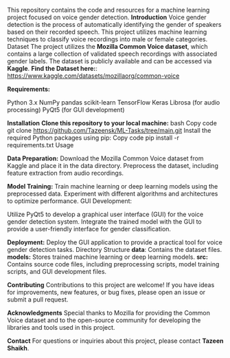 
This repository contains the code and resources for a machine learning project focused on voice gender detection.
**Introduction**
Voice gender detection is the process of automatically identifying the gender of speakers based on their recorded speech. This project utilizes machine learning techniques to classify voice recordings into male or female categories.
Dataset
The project utilizes the **Mozilla Common Voice dataset**, which contains a large collection of validated speech recordings with associated gender labels. The dataset is publicly available and can be accessed via **Kaggle**.
**Find the Dataset here:**: https://www.kaggle.com/datasets/mozillaorg/common-voice

**Requirements:**

Python 3.x
NumPy
pandas
scikit-learn
TensorFlow
Keras
Librosa (for audio processing)
PyQt5 (for GUI development)

**Installation**
**Clone this repository to your local machine:**
bash
Copy code
git clone https://github.com/Tazeensk/ML-Tasks/tree/main.git
Install the required Python packages using pip:
Copy code
pip install -r requirements.txt
Usage

**Data Preparation:**
Download the Mozilla Common Voice dataset from Kaggle and place it in the data directory.
Preprocess the dataset, including feature extraction from audio recordings.

**Model Training:**
Train machine learning or deep learning models using the preprocessed data.
Experiment with different algorithms and architectures to optimize performance.
GUI Development:

Utilize PyQt5 to develop a graphical user interface (GUI) for the voice gender detection system.
Integrate the trained model with the GUI to provide a user-friendly interface for gender classification.

**Deployment:**
Deploy the GUI application to provide a practical tool for voice gender detection tasks.
Directory Structure
**data**: Contains the dataset files.
**models:** Stores trained machine learning or deep learning models.
**src:** Contains source code files, including preprocessing scripts, model training scripts, and GUI development files.

**Contributing**
Contributions to this project are welcome! If you have ideas for improvements, new features, or bug fixes, please open an issue or submit a pull request.

**Acknowledgments**
Special thanks to Mozilla for providing the Common Voice dataset and to the open-source community for developing the libraries and tools used in this project.

**Contact**
For questions or inquiries about this project, please contact **Tazeen Shaikh**.

